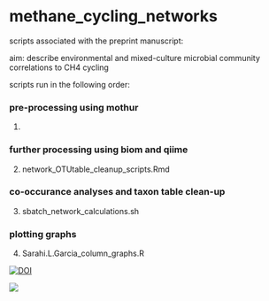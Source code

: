 # methane_cycling_networks
scripts associated with the preprint manuscript:


aim: describe environmental and mixed-culture microbial community correlations to CH4 cycling



scripts run in the following order:
### pre-processing using mothur
1. <contributor Gaetan>

### further processing using biom and qiime
2. network_OTUtable_cleanup_scripts.Rmd

### co-occurance analyses and taxon table clean-up
3. sbatch_network_calculations.sh

### plotting graphs
4. Sarahi.L.Garcia_column_graphs.R


[![DOI](https://zenodo.org/badge/366622350.svg)](https://zenodo.org/badge/latestdoi/366622350)
  
  ![](https://komarev.com/ghpvc/?username=rmondav&style=flat-square&color=20b2aa&label=counter)
